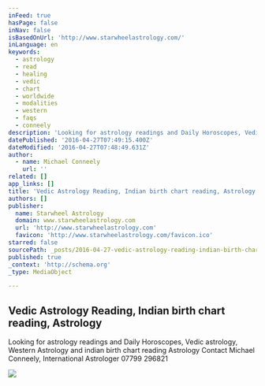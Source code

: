 ```yaml
---
inFeed: true
hasPage: false
inNav: false
isBasedOnUrl: 'http://www.starwheelastrology.com/'
inLanguage: en
keywords:
  - astrology
  - read
  - healing
  - vedic
  - chart
  - worldwide
  - modalities
  - western
  - faqs
  - conneely
description: 'Looking for astrology readings and Daily Horoscopes, Vedic astrology, Western Astrology and indian birth chart reading Astrology Contact Michael Conneely, International Astrologer 07799 296821'
datePublished: '2016-04-27T07:49:15.400Z'
dateModified: '2016-04-27T07:48:49.631Z'
author:
  - name: Michael Conneely
    url: ''
related: []
app_links: []
title: 'Vedic Astrology Reading, Indian birth chart reading, Astrology'
authors: []
publisher:
  name: Starwheel Astrology
  domain: www.starwheelastrology.com
  url: 'http://www.starwheelastrology.com'
  favicon: 'http://www.starwheelastrology.com/favicon.ico'
starred: false
sourcePath: _posts/2016-04-27-vedic-astrology-reading-indian-birth-chart-reading-astrolo.md
published: true
_context: 'http://schema.org'
_type: MediaObject

---
```

<article style=""><h1>Vedic Astrology Reading, Indian birth chart reading, Astrology</h1><p>Looking for astrology readings and Daily Horoscopes, Vedic astrology, Western Astrology and indian birth chart reading Astrology Contact Michael Conneely, International Astrologer 07799 296821</p><img src="https://s3-us-west-2.amazonaws.com/the-grid-img/p/fe093ba3d4302c5648a17536fd98a117626b00e5.jpg" /></article>